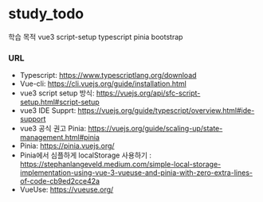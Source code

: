 # study_todo

학습 목적
vue3 script-setup
typescript
pinia
bootstrap


### URL
- Typescript: https://www.typescriptlang.org/download
- Vue-cli: https://cli.vuejs.org/guide/installation.html
- vue3 script setup 방식: https://vuejs.org/api/sfc-script-setup.html#script-setup
- vue3 IDE Supprt: https://vuejs.org/guide/typescript/overview.html#ide-support
- vue3 공식 권고 Pinia: https://vuejs.org/guide/scaling-up/state-management.html#pinia
- Pinia: https://pinia.vuejs.org/
- Pinia에서 심플하게 localStorage 사용하기 : https://stephanlangeveld.medium.com/simple-local-storage-implementation-using-vue-3-vueuse-and-pinia-with-zero-extra-lines-of-code-cb9ed2cce42a
- VueUse: https://vueuse.org/